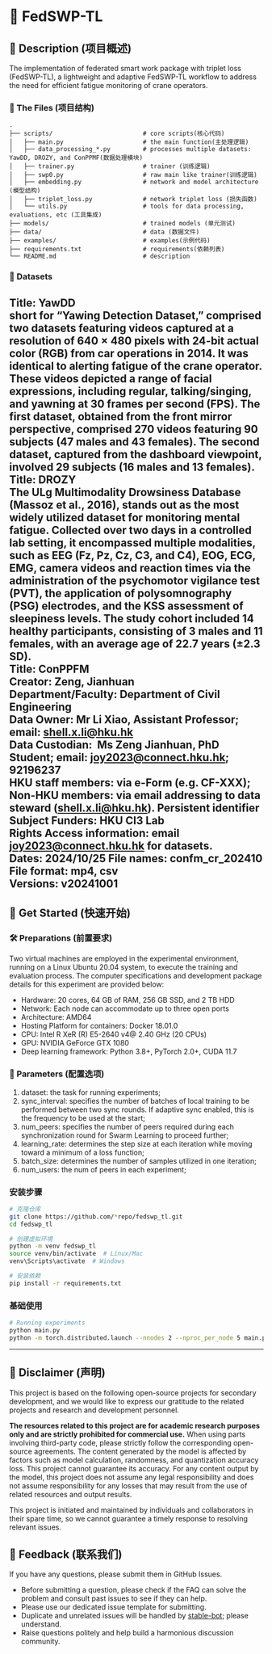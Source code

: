 # 🌟 FedSWP-TL

## 📌 Description (项目概述)
The implementation of federated smart work package with triplet loss (FedSWP-TL), 
a lightweight and adaptive FedSWP-TL workflow to address the need for efficient fatigue monitoring of crane operators.

### 📂 The Files (项目结构)
```
.
├── scripts/                         # core scripts(核心代码)
│   ├── main.py                      # the main function(主处理逻辑)
│   ├── data_processing_*.py         # processes multiple datasets: YawDD, DROZY, and ConPPMF(数据处理模块) 
│   ├── trainer.py                   # trainer (训练逻辑)
│   ├── swp0.py                      # raw main like trainer(训练逻辑)
│   ├── embedding.py                 # network and model architecture (模型结构)
│   ├── triplet_loss.py              # network triplet loss (损失函数)
│   └── utils.py                     # tools for data processing, evaluations, etc (工具集成)
├── models/                          # trained models (单元测试)
├── data/                            # data (数据文件)
├── examples/                        # examples(示例代码)
├── requirements.txt                 # requirements(依赖列表)
└── README.md                        # description
```

### 🚀  Datasets
**Title: YawDD**  
short for “Yawing Detection Dataset,” comprised two datasets featuring videos captured at a resolution of 640 × 480 pixels with 24-bit actual color (RGB) from car operations in 2014. It was identical to alerting fatigue of the crane operator. These videos depicted a range of facial expressions, including regular, talking/singing, and yawning at 30 frames per second (FPS). The first dataset, obtained from the front mirror perspective, comprised 270 videos featuring 90 subjects (47 males and 43 females). The second dataset, captured from the dashboard viewpoint, involved 29 subjects (16 males and 13 females).   
**Title: DROZY**  
The ULg Multimodality Drowsiness Database (Massoz et al., 2016), stands out as the most widely utilized dataset for monitoring mental fatigue. Collected over two days in a controlled lab setting, it encompassed multiple modalities, such as EEG (Fz, Pz, Cz, C3, and C4), EOG, ECG, EMG, camera videos and reaction times via the administration of the psychomotor vigilance test (PVT), the application of polysomnography (PSG) electrodes, and the KSS assessment of sleepiness levels. The study cohort included 14 healthy participants, consisting of 3 males and 11 females, with an average age of 22.7 years (±2.3 SD).  
**Title: ConPPFM**  
Creator: Zeng, Jianhuan  
Department/Faculty: Department of Civil Engineering  
Data Owner: Mr Li Xiao, Assistant Professor; email: shell.x.li@hku.hk  
Data Custodian:  Ms Zeng Jianhuan, PhD Student; email: joy2023@connect.hku.hk; 92196237  
HKU staff members: via e-Form (e.g. CF-XXX);  
Non-HKU members: via email addressing to data steward (shell.x.li@hku.hk).
Persistent identifier
Subject
Funders: HKU CI3 Lab  
Rights
Access information: email joy2023@connect.hku.hk for datasets.  
Dates: 2024/10/25
File names: confm_cr_202410
File format: mp4, csv  
Versions: v20241001  
---

## 🏃 Get Started (快速开始)

### 🛠 Preparations (前置要求)

Two virtual machines are employed in the experimental environment, running on a Linux Ubuntu 20.04 system, to execute the training and evaluation process. The computer specifications and development package details for this experiment are provided below:
- Hardware: 20 cores, 64 GB of RAM, 256 GB SSD, and 2 TB HDD
- Network: Each node can accommodate up to three open ports
- Architecture: AMD64
- Hosting Platform for containers: Docker 18.01.0
- CPU: Intel R XeR (R) E5-2640 v4@ 2.40 GHz (20 CPUs)
- GPU: NVIDIA GeForce GTX 1080
- Deep learning framework: Python 3.8+, PyTorch 2.0+, CUDA 11.7

### 🔧 Parameters (配置选项)
1. dataset: the task for running experiments;
2. sync_interval: specifies the number of batches of local training to be performed between two sync rounds. If adaptive sync enabled, this is the frequency to be used at the start;
3. num_peers: specifies the number of peers required during each synchronization round for Swarm Learning to proceed further;
4. learning_rate: determines the step size at each iteration while moving toward a minimum of a loss function;
5. batch_size: determines the number of samples utilized in one iteration;
6. num_users: the num of peers in each experiment;

### 安装步骤
```bash
# 克隆仓库
git clone https://github.com/*repo/fedswp_tl.git
cd fedswp_tl

# 创建虚拟环境
python -m venv fedswp_tl
source venv/bin/activate  # Linux/Mac
venv\Scripts\activate  # Windows

# 安装依赖
pip install -r requirements.txt
```

### 基础使用
```bash
# Running experiments
python main.py
python -m torch.distributed.launch --nnodes 2 --nproc_per_node 5 main.py
```
---

## 📜 Disclaimer (声明)
This project is based on the following open-source projects for secondary development, and we would like to express our gratitude to the related projects and research and development personnel.

**The resources related to this project are for academic research purposes only and are strictly prohibited for commercial use.** When using parts involving third-party code, please strictly follow the corresponding open-source agreements. The content generated by the model is affected by factors such as model calculation, randomness, and quantization accuracy loss. This project cannot guarantee its accuracy. For any content output by the model, this project does not assume any legal responsibility and does not assume responsibility for any losses that may result from the use of related resources and output results.

This project is initiated and maintained by individuals and collaborators in their spare time, so we cannot guarantee a timely response to resolving relevant issues.

## 🤝 Feedback (联系我们)

If you have any questions, please submit them in GitHub Issues.

- Before submitting a question, please check if the FAQ can solve the problem and consult past issues to see if they can help.
- Please use our dedicated issue template for submitting.
- Duplicate and unrelated issues will be handled by [stable-bot](https://github.com/marketplace/stale); please understand.
- Raise questions politely and help build a harmonious discussion community.
